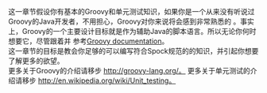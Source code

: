 这一章节假设你有基本的Groovy和单元测试知识，如果你是一个从来没有听说过Groovy的Java开发者，不用担心，Groovy对你来说将会感到非常熟悉的
。事实上，Groovy的一个主要设计目标就是作为辅助Java的脚本语言。所以无论你何时想要它，尽管跟着并
参考[Groovy documentation](http://groovy-lang.org/documentation.html)。  
这一章节的目标是教会你足够的可以编写符合Spock规范的的知识，并引起你想要了解更多的欲望。  
更多关于Groovy的介绍请移步 http://groovy-lang.org/。
更多关于单元测试的介绍请移步 http://en.wikipedia.org/wiki/Unit_testing。 